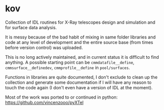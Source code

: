 # kov
Collection of IDL routines for X-Ray telescopes design and simulation and for surface data analysis.

It is messy because of the bad habit of mixing in same folder libraries and code at any level of development and the entire source base (from times before version control) was uploaded. 

This is no long actively maintained, and in current status it is difficult to find anything.
A possible starting point can be `cmmdatafile__define`, `cmmsurface__definedev`, `cmmprofile__define` in
`pool/surfaces`.

Functions in libraries are quite documented, I don't exclude to clean up the collection and generate some documentation if I will have any reason to touch the code again (I don't even have a version of IDL at the moment).

Most of the work was ported to or continued in python:
https://github.com/vincenzooo/pyXTel

